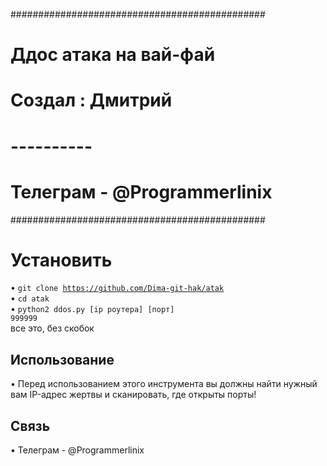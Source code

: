 ##############################################
#         Ддос атака на вай-фай              #
#           Создал : Дмитрий                 #
#               ----------                   #
#           Телеграм - @Programmerlinix      #
##############################################

# Установить
• <code>git clone https://github.com/Dima-git-hak/atak</code><br>
• <code>cd atak</code><br>
• <code>python2 ddos.py [ip роутера] [порт] 999999</code><br> все это, без скобок

## Использование
• Перед использованием этого инструмента вы должны найти нужный вам IP-адрес жертвы и сканировать, где открыты порты!

## Связь 
• Телеграм - @Programmerlinix
